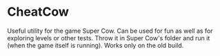 # CheatCow
Useful utility for the game Super Cow. Can be used for fun as well as for exploring levels or other tests. Throw it in Super Cow's folder and run it (when the game itself is running). Works only on the old build.

